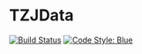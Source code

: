 # TZJData

[![Build Status](https://github.com/JuliaTime/TZJData.jl/actions/workflows/CI.yml/badge.svg?branch=main)](https://github.com/JuliaTime/TZJData.jl/actions/workflows/CI.yml?query=branch%3Amain)
[![Code Style: Blue](https://img.shields.io/badge/code%20style-blue-4495d1.svg)](https://github.com/invenia/BlueStyle)
